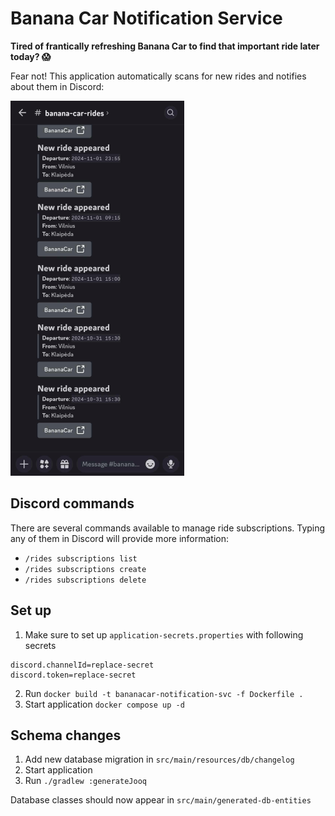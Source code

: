 # Banana Car Notification Service

**Tired of frantically refreshing Banana Car to find that important ride later today? 😱**

Fear not! This application automatically scans for new rides and notifies about them in Discord:

![discord_banana_car.png](pictures/discord_banana_car.png)

## Discord commands

There are several commands available to manage ride subscriptions. Typing any of them in Discord will provide more
information:

* `/rides subscriptions list`
* `/rides subscriptions create`
* `/rides subscriptions delete`

## Set up

1. Make sure to set up `application-secrets.properties` with following secrets

```properties
discord.channelId=replace-secret
discord.token=replace-secret
```

2. Run `docker build -t bananacar-notification-svc -f Dockerfile .`
3. Start application `docker compose up -d`

## Schema changes

1. Add new database migration in `src/main/resources/db/changelog`
2. Start application
3. Run `./gradlew :generateJooq`

Database classes should now appear in `src/main/generated-db-entities`